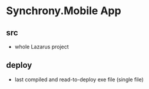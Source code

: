 # Synchrony.Mobile App

## src
- whole Lazarus project

## deploy
- last compiled and read-to-deploy exe file (single file)
